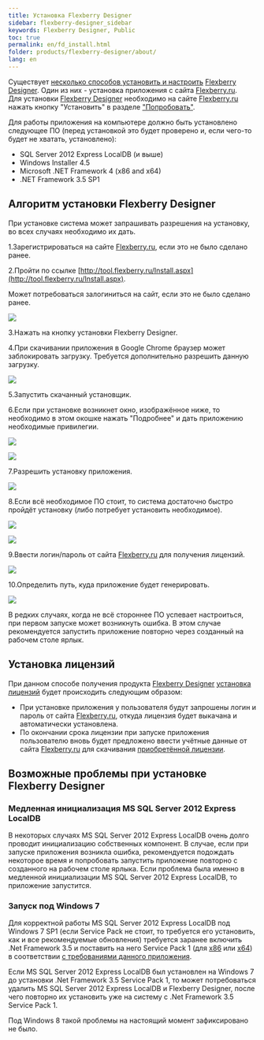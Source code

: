 ```yaml
---
title: Установка Flexberry Designer
sidebar: flexberry-designer_sidebar
keywords: Flexberry Designer, Public
toc: true
permalink: en/fd_install.html
folder: products/flexberry-designer/about/
lang: en
---
```


Существует [несколько способов установить и настроить](fd_standalone-install.html) [Flexberry Designer](fd_landing_page.html). Один из них - установка приложения с сайта [Flexberry.ru](http://flexberry.ru/Try).  
Для установки [Flexberry Designer](fd_landing_page.html) необходимо на сайте [Flexberry.ru](http://flexberry.ru/Try) нажать кнопку "Установить" в разделе  ["Попробовать"](http://flexberry.ru/Try).

Для работы приложения на компьютере должно быть установлено следующее ПО (перед установкой это будет проверено и, если чего-то будет не хватать, установлено):

* SQL Server 2012 Express LocalDB (и выше)
* Windows Installer 4.5
* Microsoft .NET Framework 4 (x86 and x64)
* .NET Framework 3.5 SP1

## Алгоритм установки Flexberry Designer

При установке система может запрашивать разрешения на установку, во всех случаях необходимо их дать.

1.Зарегистрироваться на сайте [Flexberry.ru](http://flexberry.ru/Try), если это не было сделано ранее.

2.Пройти по ссылке [http://tool.flexberry.ru/Install.aspx](http://tool.flexberry.ru/Install.aspx).

Может потребоваться залогиниться на сайт, если это не было сделано ранее.

![](/images/pages/products/flexberry-designer/about/login-flexberry.png)

3.Нажать на кнопку установки Flexberry Designer.

4.При скачивании приложения в Google Chrome браузер может заблокировать загрузку. Требуется дополнительно разрешить данную загрузку.

![](/images/pages/products/flexberry-designer/about/save-chrome.png)

5.Запустить скачанный установщик.

6.Если при установке возникнет окно, изображённое ниже, то необходимо в этом окошке нажать "Подробнее" и дать приложению необходимые привилегии.

![](/images/pages/products/flexberry-designer/about/let-setup0.png)

![](/images/pages/products/flexberry-designer/about/let-setup.png)

7.Разрешить установку приложения.

![](/images/pages/products/flexberry-designer/about/let-setup2.png)

8.Если всё необходимое ПО стоит, то система достаточно быстро пройдёт установку (либо потребует установить необходимое).

![](/images/pages/products/flexberry-designer/about/install-designer.png)

![](/images/pages/products/flexberry-designer/about/let-setup3.png)

9.Ввести логин/пароль от сайта [Flexberry.ru](http://flexberry.ru/Try) для получения лицензий.

![](/images/pages/products/flexberry-designer/about/login-flexberry2.png)

10.Определить путь, куда приложение будет генерировать.

![](/images/pages/products/flexberry-designer/about/set-generation-path.png)

В редких случаях, когда не всё стороннее ПО успевает настроиться, при первом запуске может возникнуть ошибка.
В этом случае рекомендуется запустить приложение повторно через созданный на рабочем столе ярлык.

## Установка лицензий

При данном способе получения продукта [Flexberry Designer](fd_landing_page.html) [установка лицензий](fd_installation-licensing-files.html) будет происходить следующим образом:

*   При установке приложения у пользователя будут запрошены логин и пароль от сайта [Flexberry.ru](http://flexberry.ru/Try), откуда лицензия будет выкачана и автоматически установлена.
*   По окончании срока лицензии при запуске приложения пользователю вновь будет предложено ввести учётные данные от сайта [Flexberry.ru](http://flexberry.ru/Try) для скачивания [приобретённой лицензии](http://flexberry.ru/Buy).

## Возможные проблемы при установке Flexberry Designer

### Медленная инициализация MS SQL Server 2012 Express LocalDB

В некоторых случаях MS SQL Server 2012 Express LocalDB очень долго проводит инициализацию собственных компонент. В случае, если при запуске приложения возникла ошибка, рекомендуется подождать некоторое время и попробовать запустить приложение повторно с созданного на рабочем столе ярлыка. Если проблема была именно в медленной инициализации MS SQL Server 2012 Express LocalDB, то приложение запустится.

### Запуск под Windows 7

Для корректной работы MS SQL Server 2012 Express LocalDB под Windows 7 SP1 (если Service Pack не стоит, то требуется его установить, как и все рекомендуемые обновления) требуется заранее включить .Net Framework 3.5 и поставить на него Service Pack 1 (для [х86](https://www.microsoft.com/ru-ru/download/details.aspx?id=39237) или [х64](https://www.microsoft.com/ru-ru/download/details.aspx?id=7942)) в соответствии [с требованиями данного приложения](https://msdn.microsoft.com/library/ms143506%28v=SQL.110%29.aspx).

Если MS SQL Server 2012 Express LocalDB был установлен на Windows 7 до установки .Net Framework 3.5 Service Pack 1, то может потребоваться удалить MS SQL Server 2012 Express LocalDB и Flexberry Designer, после чего повторно их установить уже на систему с .Net Framework 3.5 Service Pack 1.

Под Windows 8 такой проблемы на настоящий момент зафиксировано не было.
